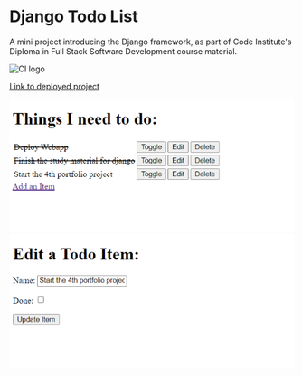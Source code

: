 # Django Todo List

A mini project introducing the Django framework, as part of Code Institute's Diploma in Full Stack Software Development course material. 


![CI logo](https://codeinstitute.s3.amazonaws.com/fullstack/ci_logo_small.png)

[Link to deployed project](https://ah-django-todo-app.herokuapp.com//)

![Screenshot](assets/images/django-todo-app01.png)
![Screenshot-2](assets/images/django-todo-app02.png)

